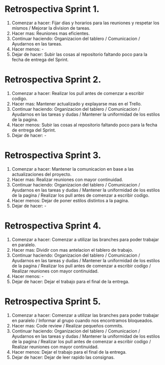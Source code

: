 # Retrospectiva Sprint 1.
1. Comenzar a hacer: Fijar dias y horarios para las reuniones y respetar los mismos / Mejorar la division de tareas.
2. Hacer mas: Reuniones mas eficientes.
3. Continuar haciendo: Organizacion del tablero / Comunicacion / Ayudarnos en las tareas.
4. Hacer menos: -
5. Dejar de hacer: Subir las cosas al repositorio faltando poco para la fecha de entrega del Sprint.

# Retrospectiva Sprint 2.
1. Comenzar a hacer: Realizar los pull antes de comenzar a escribir codigo.
2. Hacer mas: Mantener actualizado y explayarse mas en el Trello.
3. Continuar haciendo: Organizacion del tablero / Comunicacion / Ayudarnos en las tareas y dudas / Mantener la uniformidad de los estilos de la pagina.
4. Hacer menos: Subir las cosas al repositorio faltando poco para la fecha de entrega del Sprint.
5. Dejar de hacer: -

# Retrospectiva Sprint 3.
1. Comenzar a hacer: Mantener la comunicacion en base a las actualizaciones del proyecto.
2. Hacer mas: Realizar reuniones con mayor continuidad.
3. Continuar haciendo: Organizacion del tablero / Comunicacion / Ayudarnos en las tareas y dudas / Mantener la uniformidad de los estilos de la pagina / Realizar los pull antes de comenzar a escribir codigo.
4. Hacer menos: Dejar de poner estilos distintos a la pagina.
5. Dejar de hacer: -

# Retrospectiva Sprint 4.
1. Comenzar a hacer: Comenzar a utilizar las branches para poder trabajar en paralelo.
2. Hacer mas: Dividir con mas antelacion el tablero de trabajo.
3. Continuar haciendo: Organizacion del tablero / Comunicacion / Ayudarnos en las tareas y dudas / Mantener la uniformidad de los estilos de la pagina / Realizar los pull antes de comenzar a escribir codigo / Realizar reuniones con mayor continuidad.
4. Hacer menos: -
5. Dejar de hacer: Dejar el trabajo para el final de la entrega.

# Retrospectiva Sprint 5.
1. Comenzar a hacer: Comenzar a utilizar las branches para poder trabajar en paralelo / Informar al grupo cuando nos encontramos bloqueados.
2. Hacer mas: Code review / Realizar pequeños commits.
3. Continuar haciendo: Organizacion del tablero / Comunicacion / Ayudarnos en las tareas y dudas / Mantener la uniformidad de los estilos de la pagina / Realizar los pull antes de comenzar a escribir codigo / Realizar reuniones con mayor continuidad.
4. Hacer menos: Dejar el trabajo para el final de la entrega.
5. Dejar de hacer: Dejar de leer rapido las consignas.
